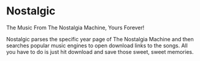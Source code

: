 Nostalgic
=========

The Music From The Nostalgia Machine, Yours Forever!

Nostalgic parses the specific year page of The Nostalgia Machine and then searches popular music engines to open download links to the songs.
All you have to do is just hit download and save those sweet, sweet memories.

